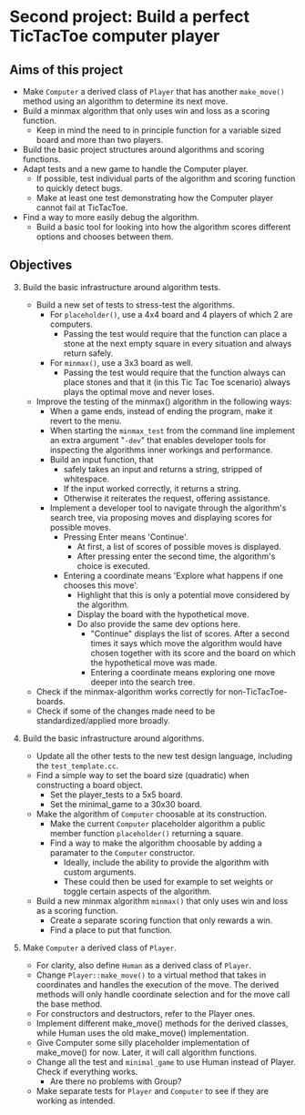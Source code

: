 # Second project: Build a perfect TicTacToe computer player
  
## Aims of this project 
* Make `Computer` a derived class of `Player` that has another `make_move()` method using an algorithm to determine its next move.
* Build a minmax algorithm that only uses win and loss as a scoring function.
  + Keep in mind the need to in principle function for a variable sized board and more than two players.
* Build the basic project structures around algorithms and scoring functions.
* Adapt tests and a new game to handle the Computer player.
  + If possible, test individual parts of the algorithm and scoring function to quickly detect bugs.
  + Make at least one test demonstrating how the Computer player cannot fail at TicTacToe.
* Find a way to more easily debug the algorithm.
  + Build a basic tool for looking into how the algorithm scores different options and chooses between them.


## Objectives
3. Build the basic infrastructure around algorithm tests.
   * Build a new set of tests to stress-test the algorithms.
     + For `placeholder()`, use a 4x4 board and 4 players of which 2 are computers.
       - Passing the test would require that the function can place a stone at the next empty square in every situation and always return safely.
     + For `minmax()`, use a 3x3 board as well.
       - Passing the test would require that the function always can place stones and that it (in this Tic Tac Toe scenario) always plays the optimal move and never loses.
   * Improve the testing of the minmax() algorithm in the following ways:
     + When a game ends, instead of ending the program, make it revert to the menu.
     + When starting the `minmax_test` from the command line implement an extra argument "`-dev`" that enables developer tools for inspecting the algorithms inner workings and performance.
     + Build an input function, that
       - safely takes an input and returns a string, stripped of whitespace.
       - If the input worked correctly, it returns a string.
       - Otherwise it reiterates the request, offering assistance.
     + Implement a developer tool to navigate through the algorithm's search tree, via proposing moves and displaying scores for possible moves.
       - Pressing Enter means 'Continue'.
         - At first, a list of scores of possible moves is displayed.
         - After pressing enter the second time, the algorithm's choice is executed.
       - Entering a coordinate means 'Explore what happens if one chooses this move'.
         - Highlight that this is only a potential move considered by the algorithm.
         - Display the board with the hypothetical move.
         - Do also provide the same dev options here.
           - "Continue" displays the list of scores. After a second times it says which move the algorithm would have chosen together with its score and the board on which the hypothetical move was made.
           - Entering a coordinate means exploring one move deeper into the search tree.
   * Check if the minmax-algorithm works correctly for non-TicTacToe-boards.
   * Check if some of the changes made need to be standardized/applied more broadly.

2. Build the basic infrastructure around algorithms.
   * Update all the other tests to the new test design language, including the `test_template.cc`.
   * Find a simple way to set the board size (quadratic) when constructing a board object.
     + Set the player_tests to a 5x5 board.
     + Set the minimal_game to a 30x30 board.
   * Make the algorithm of `Computer` choosable at its construction.
     + Make the current `Computer` placeholder algorithm a public member function `placeholder()` returning a square.
     + Find a way to make the algorithm choosable by adding a paramater to the `Computer` constructor.
       - Ideally, include the ability to provide the algorithm with custom arguments.
       - These could then be used for example to set weights or toggle certain aspects of the algorithm.
   * Build a new minmax algorithm `minmax()` that only uses win and loss as a scoring function.
     + Create a separate scoring function that only rewards a win.
     + Find a place to put that function. 

1. Make `Computer` a derived class of `Player`.
   * For clarity, also define `Human` as a derived class of `Player`.
   * Change `Player::make_move()` to a virtual method that takes in coordinates and handles the execution of the move. The derived methods will only handle coordinate selection and for the move call the base method.
   * For constructors and destructors, refer to the Player ones.
   * Implement different make_move() methods for the derived classes, while Human uses the old make_move() implementation.
   * Give Computer some silly placeholder implementation of make_move() for now. Later, it will call algorithm functions.
   * Change all the test and `minimal_game` to use Human instead of Player. Check if everything works.
     + Are there no problems with Group?
   * Make separate tests for `Player` and `Computer` to see if they are working as intended.
